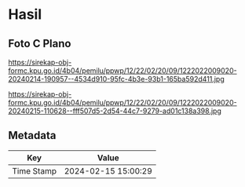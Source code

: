 # Hasil

## Foto C Plano

https://sirekap-obj-formc.kpu.go.id/4b04/pemilu/ppwp/12/22/02/20/09/1222022009020-20240214-190957--4534d910-95fc-4b3e-93b1-165ba592d411.jpg

https://sirekap-obj-formc.kpu.go.id/4b04/pemilu/ppwp/12/22/02/20/09/1222022009020-20240215-110628--fff507d5-2d54-44c7-9279-ad01c138a398.jpg


## Metadata

| Key        | Value               |
| ---------- | ------------------- |
| Time Stamp | 2024-02-15 15:00:29 |



